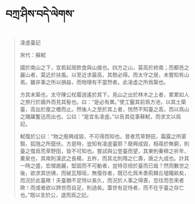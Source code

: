 # བཀྲ་ཤིས་བདེ་ལེགས་
> 凌虛臺記
> 
> 宋代：蘇軾 
> 
> 國於南山之下，宜若起居飲食與山接也。四方之山，莫高於終南；而都邑之麗山者，莫近於扶風。以至近求最高，其勢必得。而太守之居，未嘗知有山焉。雖非事之所以損益，而物理有不當然者。此凌虛之所爲築也。
> 
> 方其未築也，太守陳公杖履逍遙於其下。見山之出於林木之上者，累累如人之旅行於牆外而見其髻也。曰：“是必有異。”使工鑿其前爲方池，以其土築臺，高出於屋之檐而止。然後人之至於其上者，恍然不知臺之高，而以爲山之踊躍奮迅而出也。公曰：“是宜名凌虛。”以告其從事蘇軾，而求文以爲記。
> 
> 軾復於公曰：“物之廢興成毀，不可得而知也。昔者荒草野田，霜露之所蒙翳，狐虺之所竄伏。方是時，豈知有凌虛臺耶？廢興成毀，相尋於無窮，則臺之復爲荒草野田，皆不可知也。嘗試與公登臺而望，其東則秦穆之祈年、橐泉也，其南則漢武之長楊，五柞，而其北則隋之仁壽，唐之九成也。計其一時之盛，宏傑詭麗，堅固而不可動者，豈特百倍於臺而已哉？然而數世之後，欲求其彷彿，而破瓦頹垣，無復存者，既已化爲禾黍荊棘丘墟隴畝矣，而況於此臺歟！夫臺猶不足恃以長久，而況於人事之得喪，忽往而忽來者歟！而或者欲以誇世而自足，則過矣。蓋世有足恃者，而不在乎臺之存亡也。”既以言於公，退而爲之記。
>